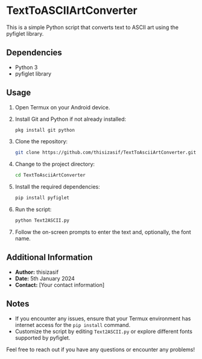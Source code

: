 # TextToASCIIArtConverter

This is a simple Python script that converts text to ASCII art using the pyfiglet library.

## Dependencies

- Python 3
- pyfiglet library

## Usage

1. Open Termux on your Android device.
2. Install Git and Python if not already installed:

    ```bash
    pkg install git python
    ```

3. Clone the repository:

    ```bash
    git clone https://github.com/thisizasif/TextToAsciiArtConverter.git
    ```

4. Change to the project directory:

    ```bash
    cd TextToAsciiArtConverter
    ```

5. Install the required dependencies:

    ```bash
    pip install pyfiglet
    ```

6. Run the script:

    ```bash
    python Text2ASCII.py
    ```

7. Follow the on-screen prompts to enter the text and, optionally, the font name.

## Additional Information

- **Author:** thisizasif
- **Date:** 5th January 2024
- **Contact:** [Your contact information]

## Notes

- If you encounter any issues, ensure that your Termux environment has internet access for the `pip install` command.
- Customize the script by editing `Text2ASCII.py` or explore different fonts supported by pyfiglet.

Feel free to reach out if you have any questions or encounter any problems!
